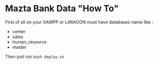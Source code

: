 # Mazta Bank Data "How To"

First of all on your XAMPP or LARAGON must have databases name like :
- center
- sales
- human_resource
- master

Then just run ```bash deploy.sh```